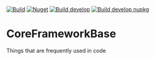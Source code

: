 [![Build](https://dev.azure.com/litetex/CoreFrameworkBase/_apis/build/status/Master?label=build%20)](https://dev.azure.com/litetex/CoreFrameworkBase/_build/latest?definitionId=6)
[![Nuget](https://img.shields.io/nuget/v/Litetex.CoreFrameworkBase)](https://www.nuget.org/packages/Litetex.CoreFrameworkBase)
[![Build develop](https://dev.azure.com/litetex/CoreFrameworkBase/_apis/build/status/Develop?label=build%20develop)](https://dev.azure.com/litetex/CoreFrameworkBase/_build/latest?definitionId=4)
[![Build develop nupkg](https://img.shields.io/github/workflow/status/litetex/CoreFrameworkBase/Develop%20CI?label=build%20develop%20nupkg)](https://github.com/litetex/CoreFrameworkBase/actions?query=workflow%3A%22Develop+CI%22)

# CoreFrameworkBase
Things that are frequently used in code
